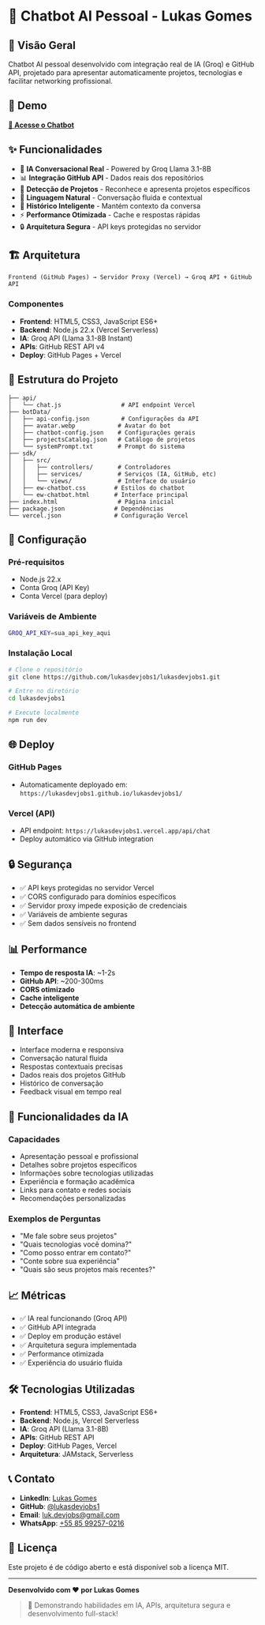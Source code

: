 # 🤖 Chatbot AI Pessoal - Lukas Gomes

## 🎯 Visão Geral

Chatbot AI pessoal desenvolvido com integração real de IA (Groq) e GitHub API, projetado para apresentar automaticamente projetos, tecnologias e facilitar networking profissional.

## 🚀 Demo

**[🔗 Acesse o Chatbot](https://lukasdevjobs1.github.io/lukasdevjobs1/)**

## ✨ Funcionalidades

- 🧠 **IA Conversacional Real** - Powered by Groq Llama 3.1-8B
- 📊 **Integração GitHub API** - Dados reais dos repositórios
- 🎯 **Detecção de Projetos** - Reconhece e apresenta projetos específicos
- 💬 **Linguagem Natural** - Conversação fluida e contextual
- 📝 **Histórico Inteligente** - Mantém contexto da conversa
- ⚡ **Performance Otimizada** - Cache e respostas rápidas
- 🔒 **Arquitetura Segura** - API keys protegidas no servidor

## 🏗️ Arquitetura

```
Frontend (GitHub Pages) → Servidor Proxy (Vercel) → Groq API + GitHub API
```

### Componentes

- **Frontend**: HTML5, CSS3, JavaScript ES6+
- **Backend**: Node.js 22.x (Vercel Serverless)
- **IA**: Groq API (Llama 3.1-8B Instant)
- **APIs**: GitHub REST API v4
- **Deploy**: GitHub Pages + Vercel

## 📁 Estrutura do Projeto

```
├── api/
│   └── chat.js                 # API endpoint Vercel
├── botData/
│   ├── api-config.json         # Configurações da API
│   ├── avatar.webp            # Avatar do bot
│   ├── chatbot-config.json    # Configurações gerais
│   ├── projectsCatalog.json   # Catálogo de projetos
│   └── systemPrompt.txt       # Prompt do sistema
├── sdk/
│   ├── src/
│   │   ├── controllers/       # Controladores
│   │   ├── services/          # Serviços (IA, GitHub, etc)
│   │   └── views/             # Interface do usuário
│   ├── ew-chatbot.css        # Estilos do chatbot
│   └── ew-chatbot.html       # Interface principal
├── index.html                 # Página inicial
├── package.json              # Dependências
└── vercel.json               # Configuração Vercel
```

## 🔧 Configuração

### Pré-requisitos

- Node.js 22.x
- Conta Groq (API Key)
- Conta Vercel (para deploy)

### Variáveis de Ambiente

```bash
GROQ_API_KEY=sua_api_key_aqui
```

### Instalação Local

```bash
# Clone o repositório
git clone https://github.com/lukasdevjobs1/lukasdevjobs1.git

# Entre no diretório
cd lukasdevjobs1

# Execute localmente
npm run dev
```

## 🌐 Deploy

### GitHub Pages
- Automaticamente deployado em: `https://lukasdevjobs1.github.io/lukasdevjobs1/`

### Vercel (API)
- API endpoint: `https://lukasdevjobs1.vercel.app/api/chat`
- Deploy automático via GitHub integration

## 🔒 Segurança

- ✅ API keys protegidas no servidor Vercel
- ✅ CORS configurado para domínios específicos
- ✅ Servidor proxy impede exposição de credenciais
- ✅ Variáveis de ambiente seguras
- ✅ Sem dados sensíveis no frontend

## 📊 Performance

- **Tempo de resposta IA**: ~1-2s
- **GitHub API**: ~200-300ms
- **CORS otimizado**
- **Cache inteligente**
- **Detecção automática de ambiente**

## 🎨 Interface

- Interface moderna e responsiva
- Conversação natural fluida
- Respostas contextuais precisas
- Dados reais dos projetos GitHub
- Histórico de conversação
- Feedback visual em tempo real

## 🤖 Funcionalidades da IA

### Capacidades
- Apresentação pessoal e profissional
- Detalhes sobre projetos específicos
- Informações sobre tecnologias utilizadas
- Experiência e formação acadêmica
- Links para contato e redes sociais
- Recomendações personalizadas

### Exemplos de Perguntas
- "Me fale sobre seus projetos"
- "Quais tecnologias você domina?"
- "Como posso entrar em contato?"
- "Conte sobre sua experiência"
- "Quais são seus projetos mais recentes?"

## 📈 Métricas

- ✅ IA real funcionando (Groq API)
- ✅ GitHub API integrada
- ✅ Deploy em produção estável
- ✅ Arquitetura segura implementada
- ✅ Performance otimizada
- ✅ Experiência do usuário fluida

## 🛠️ Tecnologias Utilizadas

- **Frontend**: HTML5, CSS3, JavaScript ES6+
- **Backend**: Node.js, Vercel Serverless
- **IA**: Groq API (Llama 3.1-8B)
- **APIs**: GitHub REST API
- **Deploy**: GitHub Pages, Vercel
- **Arquitetura**: JAMstack, Serverless

## 📞 Contato

- **LinkedIn**: [Lukas Gomes](https://www.linkedin.com/in/lukas-gomes-4470a2269/)
- **GitHub**: [@lukasdevjobs1](https://github.com/lukasdevjobs1)
- **Email**: luk.devjobs@gmail.com
- **WhatsApp**: [+55 85 99257-0216](https://wa.me/5585992570216)

## 📄 Licença

Este projeto é de código aberto e está disponível sob a licença MIT.

---

**Desenvolvido com ❤️ por Lukas Gomes**

> 🚀 Demonstrando habilidades em IA, APIs, arquitetura segura e desenvolvimento full-stack!
